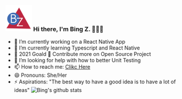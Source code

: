### ![Bing brand logo](logo.png) Hi there, I'm Bing Z. 👩🏻‍💻

- 🔭 I’m currently working on a React Native App
- 🌱 I’m currently learning Typescript and React Native
- 🥅 2021 Goald 🎯 Contribute more on Open Source Project
- 🤔 I’m looking for help with how to better Unit Testing
- 📫 How to reach me: [Clikc Here](https://www.bingz.tech/contact.html)
- 😄 Pronouns: She/Her
- ⚡ Aspirations: "The best way to have a good idea is to have a lot of ideas" 
![Bing's github stats](https://github-readme-stats.vercel.app/api?username=imbingz&&show_icons=true&title_color=ffffff&icon_color=bb2acf&text_color=faeec3&bg_color=151515)

